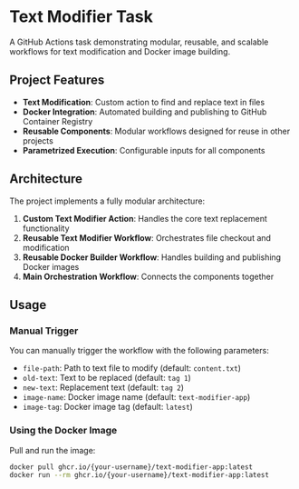 # Text Modifier Task

A GitHub Actions task demonstrating modular, reusable, and scalable workflows for text modification and Docker image building.

## Project Features

- **Text Modification**: Custom action to find and replace text in files
- **Docker Integration**: Automated building and publishing to GitHub Container Registry
- **Reusable Components**: Modular workflows designed for reuse in other projects
- **Parametrized Execution**: Configurable inputs for all components

## Architecture

The project implements a fully modular architecture:

1. **Custom Text Modifier Action**: Handles the core text replacement functionality
2. **Reusable Text Modifier Workflow**: Orchestrates file checkout and modification
3. **Reusable Docker Builder Workflow**: Handles building and publishing Docker images
4. **Main Orchestration Workflow**: Connects the components together

## Usage

### Manual Trigger

You can manually trigger the workflow with the following parameters:

- `file-path`: Path to text file to modify (default: `content.txt`)
- `old-text`: Text to be replaced (default: `tag 1`)
- `new-text`: Replacement text (default: `tag 2`)
- `image-name`: Docker image name (default: `text-modifier-app`)
- `image-tag`: Docker image tag (default: `latest`)

### Using the Docker Image

Pull and run the image:

```bash
docker pull ghcr.io/{your-username}/text-modifier-app:latest
docker run --rm ghcr.io/{your-username}/text-modifier-app:latest
```

